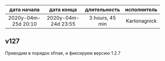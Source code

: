 
| дата начала         |   дата конца        |  длительность   | исполнитель  |
|:-------------------:|:-------------------:|:---------------:|:------------:|
| 2020y-04m-25d 20:10 | 2020y-04m-24d 23:55 | 3 hours, 45 min | Kartonagnick |

v127
---
Приводим в порядок sfinae, и фиксируем версию 1.2.7
